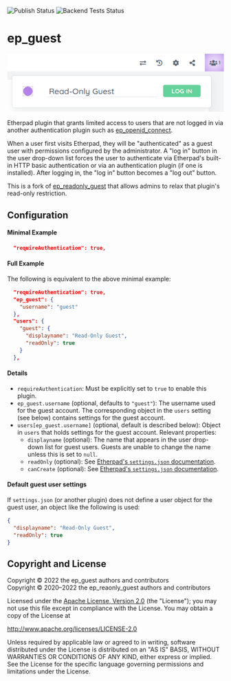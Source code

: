 ![Publish Status](https://github.com/ether/ep_guest/workflows/Node.js%20Package/badge.svg) ![Backend Tests Status](https://github.com/ether/ep_guest/workflows/Backend%20tests/badge.svg)

# ep\_guest

![Screenshot](docs/img/screenshot.png)

Etherpad plugin that grants limited access to users that are not logged in via
another authentication plugin such as
[ep\_openid\_connect](https://www.npmjs.com/package/ep_openid_connect).

When a user first visits Etherpad, they will be "authenticated" as a guest user
with permissions configured by the administrator. A "log in" button in the user
drop-down list forces the user to authenticate via Etherpad's built-in HTTP
basic authentication or via an authentication plugin (if one is installed).
After logging in, the "log in" button becomes a "log out" button.

This is a fork of
[ep\_readonly\_guest](https://github.com/ether/ep_readonly_guest) that allows
admins to relax that plugin's read-only restriction.

## Configuration

#### Minimal Example

```json
  "requireAuthentication": true,
```

#### Full Example

The following is equivalent to the above minimal example:

```json
  "requireAuthentication": true,
  "ep_guest": {
    "username": "guest"
  },
  "users": {
    "guest": {
      "displayname": "Read-Only Guest",
      "readOnly": true
    }
  },
```

#### Details

  * `requireAuthentication`: Must be explicitly set to `true` to enable this
    plugin.
  * `ep_guest.username` (optional, defaults to `"guest"`): The username used for
    the guest account. The corresponding object in the `users` setting (see
    below) contains settings for the guest account.
  * `users[ep_guest.username]` (optional, default is described below): Object in
    `users` that holds settings for the guest account. Relevant properties:
      * `displayname` (optional): The name that appears in the user drop-down
        list for guest users. Guests are unable to change the name unless this
        is set to `null`.
      * `readOnly` (optional): See [Etherpad's `settings.json`
        documentation](https://github.com/ether/etherpad-lite/blob/1.8.17/settings.json.template#L446-L447).
      * `canCreate` (optional): See [Etherpad's `settings.json`
        documentation](https://github.com/ether/etherpad-lite/blob/1.8.17/settings.json.template#L448-L449).

#### Default guest user settings

If `settings.json` (or another plugin) does not define a user object for the
guest user, an object like the following is used:

```json
{
  "displayname": "Read-Only Guest",
  "readOnly": true
}
```

## Copyright and License

Copyright © 2022 the ep\_guest authors and contributors\
Copyright © 2020–2022 the ep\_reaonly\_guest authors and contributors

Licensed under the [Apache License, Version 2.0](LICENSE) (the "License"); you
may not use this file except in compliance with the License. You may obtain a
copy of the License at

http://www.apache.org/licenses/LICENSE-2.0

Unless required by applicable law or agreed to in writing, software distributed
under the License is distributed on an "AS IS" BASIS, WITHOUT WARRANTIES OR
CONDITIONS OF ANY KIND, either express or implied. See the License for the
specific language governing permissions and limitations under the License.
